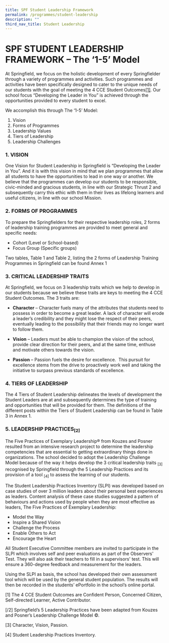 ```yaml
---
title: SPF Student Leadership Framework
permalink: /programmes/student-leadership
description: ""
third_nav_title: Student Leadership
---
```

# **SPF STUDENT LEADERSHIP FRAMEWORK – The ‘1-5’ Model**

At Springfield, we focus on the holistic development of every Springfielder through a variety of programmes and activities. Such programmes and activities have been specifically designed to cater to the unique needs of our students with the goal of meeting the 4 CCE Student Outcomes[\[1\]](https://springfieldsec.moe.edu.sg/our-programmes/student-leadership#_ptoh_14318). Our school focus “Developing the Leader in You” is achieved through the opportunities provided to every student to excel.

We accomplish this through The ‘1-5’ Model:

1.  Vision  
2.  Forms of Programmes  
3.  Leadership Values  
4.  Tiers of Leadership  
5.  Leadership Challenges  
    

### 1. VISION

One Vision for Student Leadership in Springfield is “Developing the Leader in You”. And it is with this vision in mind that we plan programmes that allow all students to have the opportunities to lead in one way or another. We believe that the programmes can develop our students to be responsible, civic-minded and gracious students, in line with our Strategic Thrust 2 and subsequently carry this ethic with them in their lives as lifelong learners and useful citizens, in line with our school Mission.  

### 2. FORMS OF PROGRAMMES

To prepare the Springfielders for their respective leadership roles, 2 forms of leadership training programmes are provided to meet general and specific needs:  

*   Cohort (Level or School-based)  
*   Focus Group (Specific groups)  
   
Two tables, Table 1 and Table 2, listing the 2 forms of Leadership Training Programmes in Springfield can be found Annex 1

### 3. CRITICAL LEADERSHIP TRAITS

At Springfield, we focus on 3 leadership traits which we help to develop in our students because we believe these traits are keys to meeting the 4 CCE Student Outcomes. The 3 traits are:

*   **Character** – Character fuels many of the attributes that students need to possess in order to become a great leader. A lack of character will erode a leader’s credibility and they might lose the respect of their peers, eventually leading to the possibility that their friends may no longer want to follow them.  
    
*   **Vision** – Leaders must be able to champion the vision of the school, provide clear direction for their peers, and at the same time, enthuse and motivate others towards the vision.  
    
*   **Passion** – Passion fuels the desire for excellence.  This pursuit for excellence stems from the drive to proactively work well and taking the initiative to surpass previous standards of excellence.  

### 4. TIERS OF LEADERSHIP

The 4 Tiers of Student Leadership delineates the levels of development the Student Leaders are at and subsequently determines the type of training and opportunities that will be provided for them. The definitions of the different posts within the Tiers of Student Leadership can be found in Table 3 in Annex 1.

### 5. LEADERSHIP PRACTICES<sub>[2]</sub>

The Five Practices of Exemplary Leadership® from Kouzes and Posner resulted from an intensive research project to determine the leadership competencies that are essential to getting extraordinary things done in organizations. The school decided to adopt the Leadership Challenge Model because of the way it helps develop the 3 critical leadership traits <sub>[3]</sub> recognised by Springfield through the 5 Leadership Practices and its provision of a tool <sub>[4]</sub> to assess the learning of our students.  

The Student Leadership Practices Inventory (SLPI) was developed based on case studies of over 3 million leaders about their personal best experiences as leaders. Content analysis of these case studies suggested a pattern of behaviours and actions used by people when they are most effective as leaders, The Five Practices of Exemplary Leadership:

*   Model the Way  
*   Inspire a Shared Vision  
*   Challenge the Process  
*   Enable Others to Act 
*   Encourage the Heart  
    
All Student Executive Committee members are invited to participate in the SLPI which involves self and peer evaluations as part of the Observers' Test. They will also ask their teachers to fill in a supervisors' test. This will ensure a 360-degree feedback and measurement for the leaders.

Using the SLPI as basis, the school has developed their own assessment tool which will be used by the general student population. The results will then be recorded in the students’ ePortfolio in the school’s online portal.

[1] The 4 CCE Student Outcomes are Confident Person, Concerned Citizen, Self-directed Learner, Active Contributor.  

[/2] Springfield’s 5 Leadership Practices have been adapted from Kouzes and Posner’s Leadership Challenge Model ©.

\[3] Character, Vision, Passion.

\[4] Student Leadership Practices Inventory.